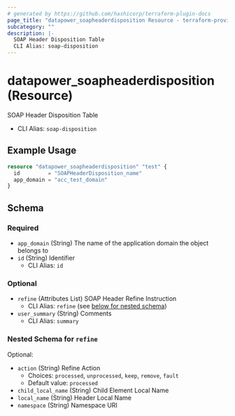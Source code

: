 ```yaml
---
# generated by https://github.com/hashicorp/terraform-plugin-docs
page_title: "datapower_soapheaderdisposition Resource - terraform-provider-datapower"
subcategory: ""
description: |-
  SOAP Header Disposition Table
  CLI Alias: soap-disposition
---
```


# datapower_soapheaderdisposition (Resource)

SOAP Header Disposition Table
  - CLI Alias: `soap-disposition`

## Example Usage

```terraform
resource "datapower_soapheaderdisposition" "test" {
  id         = "SOAPHeaderDisposition_name"
  app_domain = "acc_test_domain"
}
```

<!-- schema generated by tfplugindocs -->
## Schema

### Required

- `app_domain` (String) The name of the application domain the object belongs to
- `id` (String) Identifier
  - CLI Alias: `id`

### Optional

- `refine` (Attributes List) SOAP Header Refine Instruction
  - CLI Alias: `refine` (see [below for nested schema](#nestedatt--refine))
- `user_summary` (String) Comments
  - CLI Alias: `summary`

<a id="nestedatt--refine"></a>
### Nested Schema for `refine`

Optional:

- `action` (String) Refine Action
  - Choices: `processed`, `unprocessed`, `keep`, `remove`, `fault`
  - Default value: `processed`
- `child_local_name` (String) Child Element Local Name
- `local_name` (String) Header Local Name
- `namespace` (String) Namespace URI
